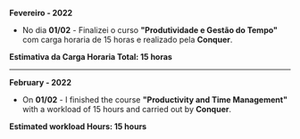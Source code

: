 **Fevereiro - 2022**

- No dia **01/02** - Finalizei o curso **"Produtividade e Gestão do Tempo"** com carga horaria de 15 horas e realizado pela **Conquer**.


**Estimativa da Carga Horaria Total: 15 horas**

-----------------
**February - 2022**

- On **01/02** - I finished the course **"Productivity and Time Management"** with a workload of 15 hours and carried out by **Conquer**.


**Estimated workload Hours: 15 hours**